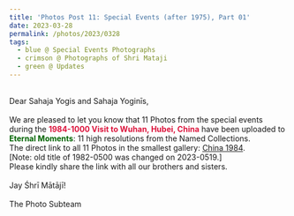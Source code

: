 ```yaml
---
title: 'Photos Post 11: Special Events (after 1975), Part 01'
date: 2023-03-28
permalink: /photos/2023/0328
tags:
  - blue @ Special Events Photographs
  - crimson @ Photographs of Shri Mataji
  - green @ Updates
---
```


<p>
<br>
Dear Sahaja Yogis and Sahaja Yoginīs,<br>
<br>
We are pleased to let you know that 11 Photos from the special events during the <font color="Crimson"><b>1984-1000 Visit to Wuhan, Hubei, China</b></font> have been uploaded to <font color="DarkGreen"><b>Eternal Moments</b></font>: 11 high resolutions from the Named Collections.<br>
The direct link to all 11 Photos in the smallest gallery: <a href="https://eternalmoments.smugmug.com/Countries/China/1984/"> China 1984</a>.<br>
[Note: old title of 1982-0500 was changed on 2023-0519.]<br>  
Please kindly share the link with all our brothers and sisters.<br>

<br>
Jay Śhrī Mātājī!<br>
<br>
The Photo Subteam
</p>